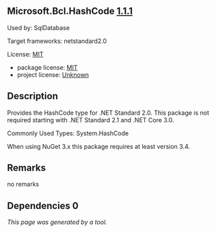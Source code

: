 Microsoft.Bcl.HashCode [1.1.1](https://www.nuget.org/packages/Microsoft.Bcl.HashCode/1.1.1)
--------------------

Used by: SqlDatabase

Target frameworks: netstandard2.0

License: [MIT](../../../../licenses/mit) 

- package license: [MIT](https://licenses.nuget.org/MIT) 
- project license: [Unknown](https://github.com/dotnet/corefx) 

Description
-----------
Provides the HashCode type for .NET Standard 2.0. This package is not required starting with .NET Standard 2.1 and .NET Core 3.0.

Commonly Used Types:
System.HashCode
 
When using NuGet 3.x this package requires at least version 3.4.

Remarks
-----------
no remarks


Dependencies 0
-----------


*This page was generated by a tool.*